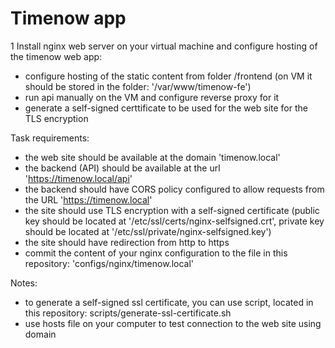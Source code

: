 # Timenow app
1
Install nginx web server on your virtual machine and configure hosting of the timenow web app: 
- configure hosting of the static content from folder /frontend (on VM it should be stored in the folder: '/var/www/timenow-fe')
- run api manually on the VM and configure reverse proxy for it
- generate a self-signed certtificate to be used for the web site for the TLS encryption

Task requirements: 
- the web site should be available at the domain 'timenow.local' 
- the backend (API) should be available at the url 'https://timenow.local/api'
- the backend should have CORS policy configured to allow requests from the URL 'https://timenow.local'
- the site should use TLS encryption with a self-signed certificate (public key should be located at '/etc/ssl/certs/nginx-selfsigned.crt', private key should be located at '/etc/ssl/private/nginx-selfsigned.key')
- the site should have redirection from http to https
- commit the content of your nginx configuration to the file in this repository: 'configs/nginx/timenow.local'

Notes: 
- to generate a self-signed ssl certificate, you can use script, located in this repository: scripts/generate-ssl-certificate.sh
- use hosts file on your computer to test connection to the web site using domain

